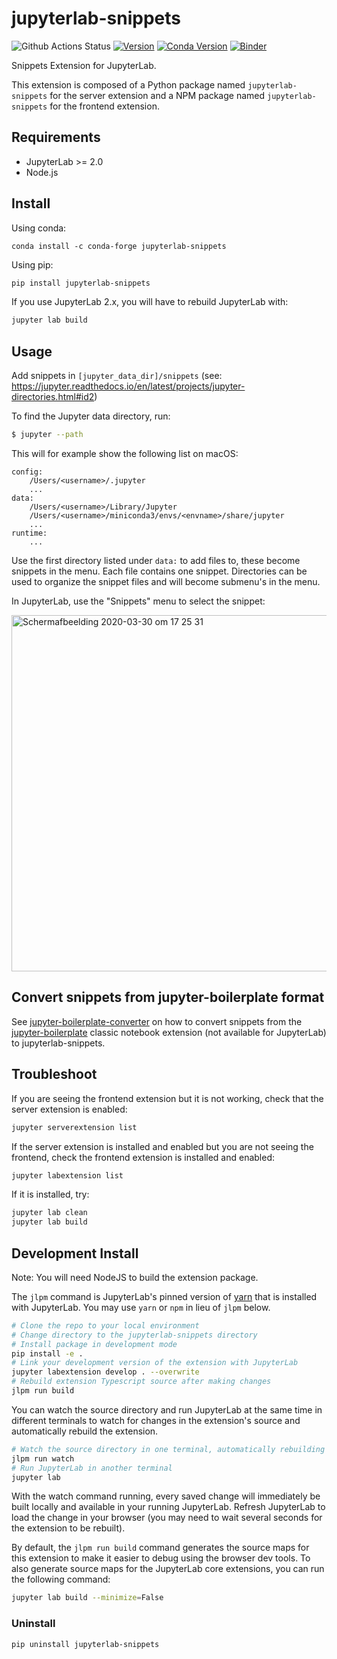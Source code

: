 # jupyterlab-snippets

![Github Actions Status](https://github.com/QuantStack/jupyterlab-snippets/workflows/Build/badge.svg)
[![Version](https://img.shields.io/pypi/v/jupyterlab-snippets.svg)](https://pypi.python.org/project/jupyterlab-snippets)
[![Conda Version](https://img.shields.io/conda/vn/conda-forge/jupyterlab-snippets.svg)](https://anaconda.org/conda-forge/jupyterlab-snippets)
[![Binder](https://mybinder.org/badge_logo.svg)](https://mybinder.org/v2/gh/QuantStack/jupyterlab-snippets/stable?urlpath=lab/tree/binder/example.ipynb)

Snippets Extension for JupyterLab.

This extension is composed of a Python package named `jupyterlab-snippets`
for the server extension and a NPM package named `jupyterlab-snippets`
for the frontend extension.

## Requirements

- JupyterLab >= 2.0
- Node.js

## Install

Using conda:

```
conda install -c conda-forge jupyterlab-snippets
```

Using pip:

```bash
pip install jupyterlab-snippets
```

If you use JupyterLab 2.x, you will have to rebuild JupyterLab with:

```bash
jupyter lab build
```

## Usage

Add snippets in `[jupyter_data_dir]/snippets` (see: https://jupyter.readthedocs.io/en/latest/projects/jupyter-directories.html#id2)

To find the Jupyter data directory, run:
```bash
$ jupyter --path
```
This will for example show the following list on macOS:
```
config:
    /Users/<username>/.jupyter
    ...
data:
    /Users/<username>/Library/Jupyter
    /Users/<username>/miniconda3/envs/<envname>/share/jupyter
    ...
runtime:
    ...
```

Use the first directory listed under `data:` to add files to, these become snippets in the menu. Each file contains one
snippet. Directories can be used to organize the snippet files and will become submenu's in the menu.

In JupyterLab, use the "Snippets" menu to select the snippet:

<img width="570" alt="Schermafbeelding 2020-03-30 om 17 25 31" src="https://user-images.githubusercontent.com/46192475/77930697-8257fd00-72ab-11ea-8a77-36f45d6442d9.png">

## Convert snippets from jupyter-boilerplate format

See [jupyter-boilerplate-converter](jupyter-boilerplate-converter/README.md) on how to convert snippets from the
[jupyter-boilerplate](https://github.com/moble/jupyter_boilerplate) classic notebook extension (not available for
JupyterLab) to jupyterlab-snippets.

## Troubleshoot

If you are seeing the frontend extension but it is not working, check
that the server extension is enabled:

```bash
jupyter serverextension list
```

If the server extension is installed and enabled but you are not seeing
the frontend, check the frontend extension is installed and enabled:

```bash
jupyter labextension list
```

If it is installed, try:

```bash
jupyter lab clean
jupyter lab build
```

## Development Install

Note: You will need NodeJS to build the extension package.

The `jlpm` command is JupyterLab's pinned version of
[yarn](https://yarnpkg.com/) that is installed with JupyterLab. You may use
`yarn` or `npm` in lieu of `jlpm` below.

```bash
# Clone the repo to your local environment
# Change directory to the jupyterlab-snippets directory
# Install package in development mode
pip install -e .
# Link your development version of the extension with JupyterLab
jupyter labextension develop . --overwrite
# Rebuild extension Typescript source after making changes
jlpm run build
```

You can watch the source directory and run JupyterLab at the same time in different terminals to watch for changes in the extension's source and automatically rebuild the extension.

```bash
# Watch the source directory in one terminal, automatically rebuilding when needed
jlpm run watch
# Run JupyterLab in another terminal
jupyter lab
```

With the watch command running, every saved change will immediately be built locally and available in your running JupyterLab. Refresh JupyterLab to load the change in your browser (you may need to wait several seconds for the extension to be rebuilt).

By default, the `jlpm run build` command generates the source maps for this extension to make it easier to debug using the browser dev tools. To also generate source maps for the JupyterLab core extensions, you can run the following command:

```bash
jupyter lab build --minimize=False
```

### Uninstall

```bash
pip uninstall jupyterlab-snippets
```

